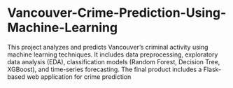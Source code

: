 # Vancouver-Crime-Prediction-Using-Machine-Learning
This project analyzes and predicts Vancouver’s criminal activity using machine learning techniques. It includes data preprocessing, exploratory data analysis (EDA), classification models (Random Forest, Decision Tree, XGBoost), and time-series forecasting. The final product includes a Flask-based web application for crime prediction 
